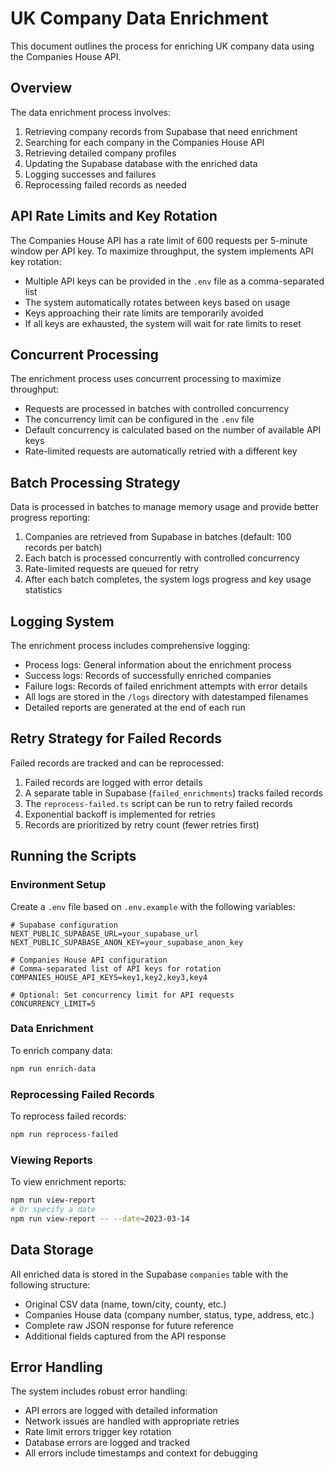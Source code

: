 # UK Company Data Enrichment

This document outlines the process for enriching UK company data using the Companies House API.

## Overview

The data enrichment process involves:

1. Retrieving company records from Supabase that need enrichment
2. Searching for each company in the Companies House API
3. Retrieving detailed company profiles
4. Updating the Supabase database with the enriched data
5. Logging successes and failures
6. Reprocessing failed records as needed

## API Rate Limits and Key Rotation

The Companies House API has a rate limit of 600 requests per 5-minute window per API key. To maximize throughput, the system implements API key rotation:

- Multiple API keys can be provided in the `.env` file as a comma-separated list
- The system automatically rotates between keys based on usage
- Keys approaching their rate limits are temporarily avoided
- If all keys are exhausted, the system will wait for rate limits to reset

## Concurrent Processing

The enrichment process uses concurrent processing to maximize throughput:

- Requests are processed in batches with controlled concurrency
- The concurrency limit can be configured in the `.env` file
- Default concurrency is calculated based on the number of available API keys
- Rate-limited requests are automatically retried with a different key

## Batch Processing Strategy

Data is processed in batches to manage memory usage and provide better progress reporting:

1. Companies are retrieved from Supabase in batches (default: 100 records per batch)
2. Each batch is processed concurrently with controlled concurrency
3. Rate-limited requests are queued for retry
4. After each batch completes, the system logs progress and key usage statistics

## Logging System

The enrichment process includes comprehensive logging:

- Process logs: General information about the enrichment process
- Success logs: Records of successfully enriched companies
- Failure logs: Records of failed enrichment attempts with error details
- All logs are stored in the `/logs` directory with datestamped filenames
- Detailed reports are generated at the end of each run

## Retry Strategy for Failed Records

Failed records are tracked and can be reprocessed:

1. Failed records are logged with error details
2. A separate table in Supabase (`failed_enrichments`) tracks failed records
3. The `reprocess-failed.ts` script can be run to retry failed records
4. Exponential backoff is implemented for retries
5. Records are prioritized by retry count (fewer retries first)

## Running the Scripts

### Environment Setup

Create a `.env` file based on `.env.example` with the following variables:

```
# Supabase configuration
NEXT_PUBLIC_SUPABASE_URL=your_supabase_url
NEXT_PUBLIC_SUPABASE_ANON_KEY=your_supabase_anon_key

# Companies House API configuration
# Comma-separated list of API keys for rotation
COMPANIES_HOUSE_API_KEYS=key1,key2,key3,key4

# Optional: Set concurrency limit for API requests
CONCURRENCY_LIMIT=5
```

### Data Enrichment

To enrich company data:

```bash
npm run enrich-data
```

### Reprocessing Failed Records

To reprocess failed records:

```bash
npm run reprocess-failed
```

### Viewing Reports

To view enrichment reports:

```bash
npm run view-report
# Or specify a date
npm run view-report -- --date=2023-03-14
```

## Data Storage

All enriched data is stored in the Supabase `companies` table with the following structure:

- Original CSV data (name, town/city, county, etc.)
- Companies House data (company number, status, type, address, etc.)
- Complete raw JSON response for future reference
- Additional fields captured from the API response

## Error Handling

The system includes robust error handling:

- API errors are logged with detailed information
- Network issues are handled with appropriate retries
- Rate limit errors trigger key rotation
- Database errors are logged and tracked
- All errors include timestamps and context for debugging 